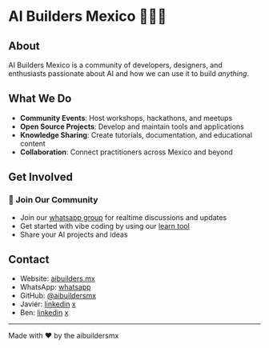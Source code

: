 # AI Builders Mexico 🤖🇲🇽

## About

AI Builders Mexico is a community of developers, designers, and enthusiasts passionate about AI and how we can use it to build *anything*.

## What We Do

- **Community Events**: Host workshops, hackathons, and meetups
- **Open Source Projects**: Develop and maintain tools and applications
- **Knowledge Sharing**: Create tutorials, documentation, and educational content
- **Collaboration**: Connect practitioners across Mexico and beyond

## Get Involved

### 🚀 Join Our Community

- Join our [whatsapp group](https://chat.whatsapp.com/E7oCGyITLkX1aqFexJbbHm) for realtime discussions and updates
- Get started with vibe coding by using our [learn tool](https://learn.aibuilders.mx)
- Share your AI projects and ideas

## Contact

- Website: [aibuilders.mx](https://aibuilders.mx)
- WhatsApp: [whatsapp](https://chat.whatsapp.com/E7oCGyITLkX1aqFexJbbHm)
- GitHub: [@aibuildersmx](https://github.com/aibuildersmx)
- Javier: [linkedin](https://www.linkedin.com/in/javierriveroe/) [x](https://x.com/_javierivero)
- Ben: [linkedin](https://www.linkedin.com/in/benkimbuilds/) [x](https://x.com/benkimbuilds)

---

Made with ❤️ by the aibuildersmx
